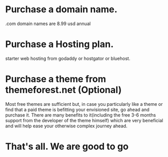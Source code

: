 # Purchase a domain name. 
.com domain names are 8.99 usd annual

# Purchase a Hosting plan. 
starter web hosting from godaddy or hostgator or bluehost. 

# Purchase a theme from themeforest.net (Optional)
Most free themes are sufficient but, in case you particularly like a theme or find that a paid theme is befitting your envisioned site, go ahead and purchase it. There are many benefits to it(including the free 3-6 months support from the developer of the theme himself) which are very beneficial and will help ease your otherwise complex journey ahead. 

# That's all. We are good to go